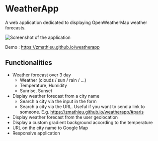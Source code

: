 # WeatherApp

A web application dedicated to displaying OpenWeatherMap weather forecasts.

![Screenshot of the application](https://preview.ibb.co/jzGA5H/Screenshot_from_2018_03_21_20_06_52.png)

Demo : https://zmathieu.github.io/weatherapp

## Functionalities

- Weather forecast over 3 day
    - Weather (clouds / sun / rain / ...)
    - Temperature, Humidity
    - Sunrise, Sunset
- Display weather forecast from a city name
    - Search a city via the input in the form
    - Search a city via the URL. Useful if you want to send a link to someone. E.g. https://zmathieu.github.io/weatherapp/#paris
- Display weather forecast from the user geolocation
- Display a custom gradient background according to the temperature
- URL on the city name to Google Map
- Responsive application